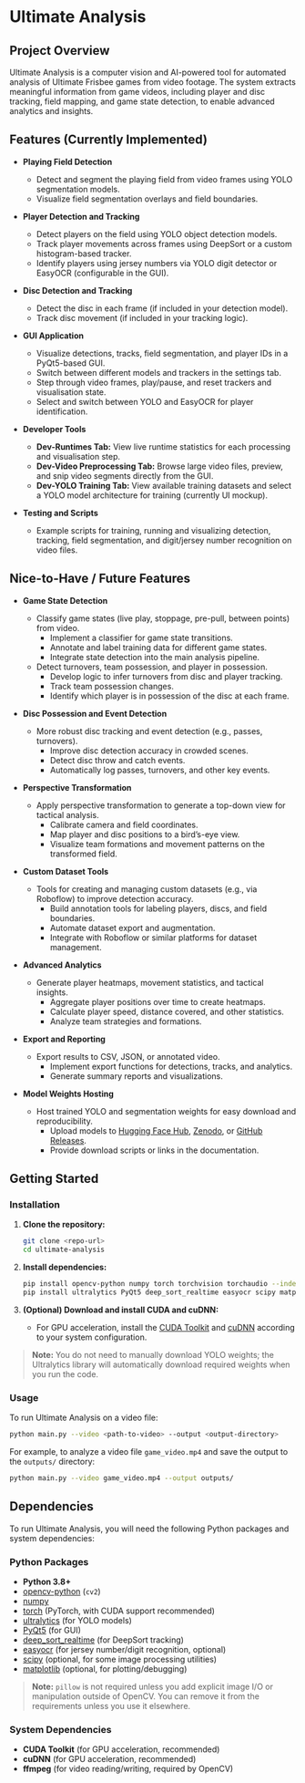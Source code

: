 # Ultimate Analysis

## Project Overview

Ultimate Analysis is a computer vision and AI-powered tool for automated analysis of Ultimate Frisbee games from video footage. The system extracts meaningful information from game videos, including player and disc tracking, field mapping, and game state detection, to enable advanced analytics and insights.

## Features (Currently Implemented)

- **Playing Field Detection**
  - Detect and segment the playing field from video frames using YOLO segmentation models.
  - Visualize field segmentation overlays and field boundaries.

- **Player Detection and Tracking**
  - Detect players on the field using YOLO object detection models.
  - Track player movements across frames using DeepSort or a custom histogram-based tracker.
  - Identify players using jersey numbers via YOLO digit detector or EasyOCR (configurable in the GUI).

- **Disc Detection and Tracking**
  - Detect the disc in each frame (if included in your detection model).
  - Track disc movement (if included in your tracking logic).

- **GUI Application**
  - Visualize detections, tracks, field segmentation, and player IDs in a PyQt5-based GUI.
  - Switch between different models and trackers in the settings tab.
  - Step through video frames, play/pause, and reset trackers and visualisation state.
  - Select and switch between YOLO and EasyOCR for player identification.

- **Developer Tools**
  - **Dev-Runtimes Tab:** View live runtime statistics for each processing and visualisation step.
  - **Dev-Video Preprocessing Tab:** Browse large video files, preview, and snip video segments directly from the GUI.
  - **Dev-YOLO Training Tab:** View available training datasets and select a YOLO model architecture for training (currently UI mockup).

- **Testing and Scripts**
  - Example scripts for training, running and visualizing detection, tracking, field segmentation, and digit/jersey number recognition on video files.

## Nice-to-Have / Future Features

- **Game State Detection**
  - Classify game states (live play, stoppage, pre-pull, between points) from video.
    - Implement a classifier for game state transitions.
    - Annotate and label training data for different game states.
    - Integrate state detection into the main analysis pipeline.
  - Detect turnovers, team possession, and player in possession.
    - Develop logic to infer turnovers from disc and player tracking.
    - Track team possession changes.
    - Identify which player is in possession of the disc at each frame.

- **Disc Possession and Event Detection**
  - More robust disc tracking and event detection (e.g., passes, turnovers).
    - Improve disc detection accuracy in crowded scenes.
    - Detect disc throw and catch events.
    - Automatically log passes, turnovers, and other key events.

- **Perspective Transformation**
  - Apply perspective transformation to generate a top-down view for tactical analysis.
    - Calibrate camera and field coordinates.
    - Map player and disc positions to a bird’s-eye view.
    - Visualize team formations and movement patterns on the transformed field.

- **Custom Dataset Tools**
  - Tools for creating and managing custom datasets (e.g., via Roboflow) to improve detection accuracy.
    - Build annotation tools for labeling players, discs, and field boundaries.
    - Automate dataset export and augmentation.
    - Integrate with Roboflow or similar platforms for dataset management.

- **Advanced Analytics**
  - Generate player heatmaps, movement statistics, and tactical insights.
    - Aggregate player positions over time to create heatmaps.
    - Calculate player speed, distance covered, and other statistics.
    - Analyze team strategies and formations.

- **Export and Reporting**
  - Export results to CSV, JSON, or annotated video.
    - Implement export functions for detections, tracks, and analytics.
    - Generate summary reports and visualizations.

- **Model Weights Hosting**
  - Host trained YOLO and segmentation weights for easy download and reproducibility.
    - Upload models to [Hugging Face Hub](https://huggingface.co/), [Zenodo](https://zenodo.org/), or [GitHub Releases](https://docs.github.com/en/repositories/releasing-projects-on-github/about-releases).
    - Provide download scripts or links in the documentation.

## Getting Started

### Installation

1. **Clone the repository:**
   ```bash
   git clone <repo-url>
   cd ultimate-analysis
   ```

2. **Install dependencies:**
   ```bash
   pip install opencv-python numpy torch torchvision torchaudio --index-url https://download.pytorch.org/whl/cu118
   pip install ultralytics PyQt5 deep_sort_realtime easyocr scipy matplotlib
   ```

3. **(Optional) Download and install CUDA and cuDNN:**
   - For GPU acceleration, install the [CUDA Toolkit](https://developer.nvidia.com/cuda-downloads) and [cuDNN](https://developer.nvidia.com/cudnn) according to your system configuration.

> **Note:** You do not need to manually download YOLO weights; the Ultralytics library will automatically download required weights when you run the code.

### Usage

To run Ultimate Analysis on a video file:

```bash
python main.py --video <path-to-video> --output <output-directory>
```

For example, to analyze a video file `game_video.mp4` and save the output to the `outputs/` directory:

```bash
python main.py --video game_video.mp4 --output outputs/
```

## Dependencies

To run Ultimate Analysis, you will need the following Python packages and system dependencies:

### Python Packages

- **Python 3.8+**
- [opencv-python](https://pypi.org/project/opencv-python/) (`cv2`)
- [numpy](https://pypi.org/project/numpy/)
- [torch](https://pytorch.org/) (PyTorch, with CUDA support recommended)
- [ultralytics](https://pypi.org/project/ultralytics/) (for YOLO models)
- [PyQt5](https://pypi.org/project/PyQt5/) (for GUI)
- [deep_sort_realtime](https://pypi.org/project/deep-sort-realtime/) (for DeepSort tracking)
- [easyocr](https://pypi.org/project/easyocr/) (for jersey number/digit recognition, optional)
- [scipy](https://pypi.org/project/scipy/) (optional, for some image processing utilities)
- [matplotlib](https://pypi.org/project/matplotlib/) (optional, for plotting/debugging)

> **Note:** `pillow` is not required unless you add explicit image I/O or manipulation outside of OpenCV. You can remove it from the requirements unless you use it elsewhere.

### System Dependencies

- **CUDA Toolkit** (for GPU acceleration, recommended)
- **cuDNN** (for GPU acceleration, recommended)
- **ffmpeg** (for video reading/writing, required by OpenCV)